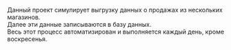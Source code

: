 Данный проект симулирует выгрузку данных о продажах из нескольких магазинов.  
Далее эти данные записываются в базу данных.  
Весь этот процесс автоматизирован и выполняется каждый день, кроме воскресенья.